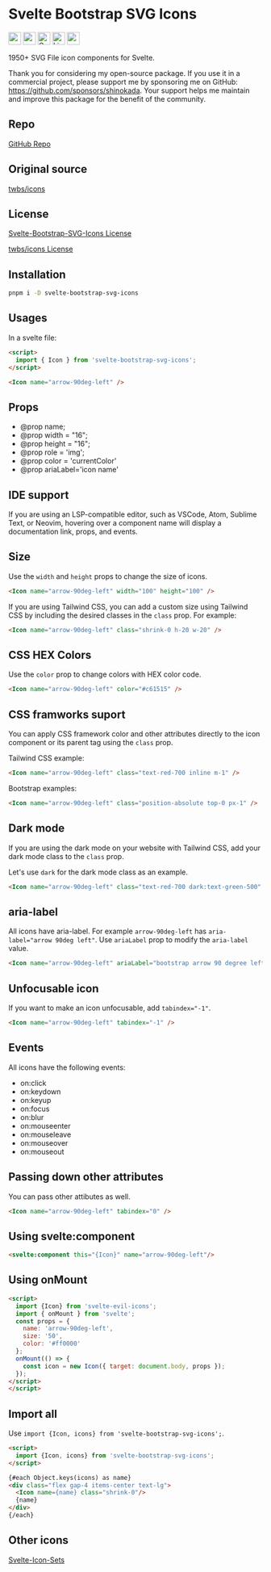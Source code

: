 # Svelte Bootstrap SVG Icons

<div class="flex gap-2 my-8">
<a href="https://github.com/sponsors/shinokada" target="_blank"><img src="https://img.shields.io/static/v1?label=Sponsor&message=%E2%9D%A4&logo=GitHub&color=%23fe8e86" alt="sponsor" height="25" style="height: 25px !important;"></a>
<a href="https://www.npmjs.com/package/svelte-bootstrap-svg-icons" rel="nofollow" target="_blank"><img src="https://img.shields.io/npm/v/svelte-bootstrap-svg-icons" alt="npm" height="25" style="height: 25px !important;"></a>
<a href="https://twitter.com/shinokada" rel="nofollow" target="_blank"><img src="https://img.shields.io/badge/created%20by-@shinokada-4BBAAB.svg" alt="Created by Shin Okada" height="25" style="height: 25px !important;"></a>
<a href="https://opensource.org/licenses/MIT" rel="nofollow" target="_blank"><img src="https://img.shields.io/github/license/shinokada/svelte-bootstrap-svg-icons" alt="License" height="25" style="height: 25px !important;"></a>
<a href="https://www.npmjs.com/package/svelte-bootstrap-svg-icons" rel="nofollow" target="_blank"><img src="https://img.shields.io/npm/dw/svelte-bootstrap-svg-icons.svg" alt="npm" height="25" style="height: 25px !important;"></a>
</div>

1950+ SVG File icon components for Svelte.

Thank you for considering my open-source package. If you use it in a commercial project, please support me by sponsoring me on GitHub: https://github.com/sponsors/shinokada. Your support helps me maintain and improve this package for the benefit of the community.

## Repo

[GitHub Repo](https://github.com/shinokada/svelte-bootstrap-svg-icons)

## Original source

[twbs/icons](https://github.com/twbs/icons)

## License

[Svelte-Bootstrap-SVG-Icons License](https://github.com/shinokada/svelte-bootstrap-svg-icons/LICENSE)

[twbs/icons License](https://github.com/twbs/icons/blob/main/LICENSE)

## Installation

```sh
pnpm i -D svelte-bootstrap-svg-icons
```

## Usages

In a svelte file:

```html
<script>
  import { Icon } from 'svelte-bootstrap-svg-icons';
</script>

<Icon name="arrow-90deg-left" />
```

## Props

- @prop name;
- @prop width = "16";
- @prop height = "16";
- @prop role = 'img';
- @prop color = 'currentColor'
- @prop ariaLabel='icon name'

## IDE support

If you are using an LSP-compatible editor, such as VSCode, Atom, Sublime Text, or Neovim, hovering over a component name will display a documentation link, props, and events.

## Size

Use the `width` and `height` props to change the size of icons.

```html
<Icon name="arrow-90deg-left" width="100" height="100" />
```

If you are using Tailwind CSS, you can add a custom size using Tailwind CSS by including the desired classes in the `class` prop. For example:

```html
<Icon name="arrow-90deg-left" class="shrink-0 h-20 w-20" />
```

## CSS HEX Colors

Use the `color` prop to change colors with HEX color code.

```html
<Icon name="arrow-90deg-left" color="#c61515" />
```

## CSS framworks suport

You can apply CSS framework color and other attributes directly to the icon component or its parent tag using the `class` prop.

Tailwind CSS example:

```html
<Icon name="arrow-90deg-left" class="text-red-700 inline m-1" />
```

Bootstrap examples:

```html
<Icon name="arrow-90deg-left" class="position-absolute top-0 px-1" />
```

## Dark mode

If you are using the dark mode on your website with Tailwind CSS, add your dark mode class to the `class` prop.

Let's use `dark` for the dark mode class as an example.

```html
<Icon name="arrow-90deg-left" class="text-red-700 dark:text-green-500" />
```

## aria-label

All icons have aria-label. For example `arrow-90deg-left` has `aria-label="arrow 90deg left"`.
Use `ariaLabel` prop to modify the `aria-label` value.

```html
<Icon name="arrow-90deg-left" ariaLabel="bootstrap arrow 90 degree left" />
```

## Unfocusable icon

If you want to make an icon unfocusable, add `tabindex="-1"`.

```html
<Icon name="arrow-90deg-left" tabindex="-1" />
```

## Events

All icons have the following events:

- on:click
- on:keydown
- on:keyup
- on:focus
- on:blur
- on:mouseenter
- on:mouseleave
- on:mouseover
- on:mouseout


## Passing down other attributes

You can pass other attibutes as well.

```html
<Icon name="arrow-90deg-left" tabindex="0" />
```

## Using svelte:component

```html
<svelte:component this="{Icon}" name="arrow-90deg-left"/>
```

## Using onMount

```html
<script>
  import {Icon} from 'svelte-evil-icons';
  import { onMount } from 'svelte';
  const props = {
    name: 'arrow-90deg-left',
    size: '50',
    color: '#ff0000'
  };
  onMount(() => {
    const icon = new Icon({ target: document.body, props });
  });
</script>
</script>
```


## Import all

Use `import {Icon, icons} from 'svelte-bootstrap-svg-icons';`.

```html
<script>
  import {Icon, icons} from 'svelte-bootstrap-svg-icons';
</script>

{#each Object.keys(icons) as name}
<div class="flex gap-4 items-center text-lg">
  <Icon name={name} class="shrink-0"/>
  {name}
</div>
{/each}
```

## Other icons

[Svelte-Icon-Sets](https://svelte-svg-icons.vercel.app/)

